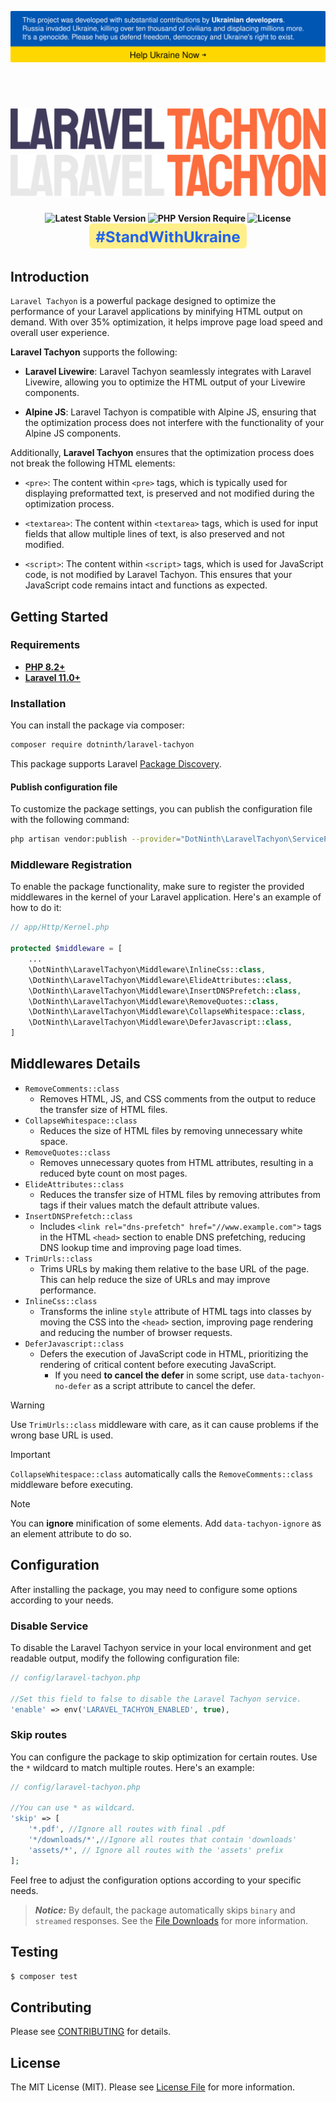 [![Stand With Ukraine](https://raw.githubusercontent.com/vshymanskyy/StandWithUkraine/main/banner-direct.svg)](https://supportukrainenow.org/)

<br>

<h1 align="center">
    <a href="https://github.com/dotninth/laravel-tachyon#gh-light-mode-only">
        <img src="./.github/assets/laravel-tachyon-light.svg" alt="Laravel Tachyon">
    </a>
    <a href="https://github.com/dotninth/laravel-tachyon#gh-dark-mode-only">
        <img src="./.github/assets/laravel-tachyon-dark.svg" alt="Laravel Tachyon">
    </a>
</h1>

<h4 align="center">
    <img src="http://poser.pugx.org/dotninth/laravel-tachyon/v?style=for-the-badge" alt="Latest Stable Version">
    <img src="http://poser.pugx.org/dotninth/laravel-tachyon/require/php?style=for-the-badge" alt="PHP Version Require">
    <img src="http://poser.pugx.org/dotninth/laravel-tachyon/license?style=for-the-badge" alt="License">
    <a href="https://stand-with-ukraine.pp.ua"><img src="https://raw.githubusercontent.com/vshymanskyy/StandWithUkraine/main/badges/StandWithUkraine.svg" alt="Stand With Ukraine"></a>
</h4>

## Introduction

`Laravel Tachyon` is a powerful package designed to optimize the performance of your Laravel applications by minifying HTML output on demand. With over 35% optimization, it helps improve page load speed and overall user experience.

**Laravel Tachyon** supports the following:

- **Laravel Livewire**: Laravel Tachyon seamlessly integrates with Laravel Livewire, allowing you to optimize the HTML output of your Livewire components.

- **Alpine JS**: Laravel Tachyon is compatible with Alpine JS, ensuring that the optimization process does not interfere with the functionality of your Alpine JS components.

Additionally, **Laravel Tachyon** ensures that the optimization process does not break the following HTML elements:

- `<pre>`: The content within `<pre>` tags, which is typically used for displaying preformatted text, is preserved and not modified during the optimization process.

- `<textarea>`: The content within `<textarea>` tags, which is used for input fields that allow multiple lines of text, is also preserved and not modified.

- `<script>`: The content within `<script>` tags, which is used for JavaScript code, is not modified by Laravel Tachyon. This ensures that your JavaScript code remains intact and functions as expected.

## Getting Started

### Requirements

- **[PHP 8.2+](https://php.net/releases/)**
- **[Laravel 11.0+](https://github.com/laravel/laravel)**

### Installation

You can install the package via composer:

```zsh
composer require dotninth/laravel-tachyon
```

This package supports Laravel [Package Discovery][link-package-discovery].

#### Publish configuration file

To customize the package settings, you can publish the configuration file with the following command:

```zsh
php artisan vendor:publish --provider="DotNinth\LaravelTachyon\ServiceProvider"
```

### Middleware Registration

To enable the package functionality, make sure to register the provided middlewares in the kernel of your Laravel application. Here's an example of how to do it:

```php
// app/Http/Kernel.php

protected $middleware = [
    ...
    \DotNinth\LaravelTachyon\Middleware\InlineCss::class,
    \DotNinth\LaravelTachyon\Middleware\ElideAttributes::class,
    \DotNinth\LaravelTachyon\Middleware\InsertDNSPrefetch::class,
    \DotNinth\LaravelTachyon\Middleware\RemoveQuotes::class,
    \DotNinth\LaravelTachyon\Middleware\CollapseWhitespace::class,
    \DotNinth\LaravelTachyon\Middleware\DeferJavascript::class,
]
```

## Middlewares Details

- `RemoveComments::class`
  - Removes HTML, JS, and CSS comments from the output to reduce the transfer size of HTML files.
- `CollapseWhitespace::class`
  - Reduces the size of HTML files by removing unnecessary white space.
- `RemoveQuotes::class`
  - Removes unnecessary quotes from HTML attributes, resulting in a reduced byte count on most pages.
- `ElideAttributes::class`
  - Reduces the transfer size of HTML files by removing attributes from tags if their values match the default attribute values.
- `InsertDNSPrefetch::class`
  - Includes `<link rel="dns-prefetch" href="//www.example.com">` tags in the HTML `<head>` section to enable DNS prefetching, reducing DNS lookup time and improving page load times.
- `TrimUrls::class`
  - Trims URLs by making them relative to the base URL of the page. This can help reduce the size of URLs and may improve performance.
- `InlineCss::class`
  - Transforms the inline `style` attribute of HTML tags into classes by moving the CSS into the `<head>` section, improving page rendering and reducing the number of browser requests.
- `DeferJavascript::class`
  - Defers the execution of JavaScript code in HTML, prioritizing the rendering of critical content before executing JavaScript.
    - If you need **to cancel the defer** in some script, use `data-tachyon-no-defer` as a script attribute to cancel the defer.

> [!WARNING]
> Use `TrimUrls::class` middleware with care, as it can cause problems if the wrong base URL is used.

> [!IMPORTANT]
> `CollapseWhitespace::class` automatically calls the `RemoveComments::class` middleware before executing.

> [!NOTE]
> You can **ignore** minification of some elements. Add `data-tachyon-ignore` as an element attribute to do so.

## Configuration

After installing the package, you may need to configure some options according to your needs.

### Disable Service

To disable the Laravel Tachyon service in your local environment and get readable output, modify the following configuration file:

```php
// config/laravel-tachyon.php

//Set this field to false to disable the Laravel Tachyon service.
'enable' => env('LARAVEL_TACHYON_ENABLED', true),
```

### Skip routes

You can configure the package to skip optimization for certain routes. Use the `*` wildcard to match multiple routes. Here's an example:

```php
// config/laravel-tachyon.php

//You can use * as wildcard.
'skip' => [
    '*.pdf', //Ignore all routes with final .pdf
    '*/downloads/*',//Ignore all routes that contain 'downloads'
    'assets/*', // Ignore all routes with the 'assets' prefix
];
```

Feel free to adjust the configuration options according to your specific needs.

> _**Notice:**_ By default, the package automatically skips `binary` and `streamed` responses. See the [File Downloads][link-file-download] for more information.

## Testing

```zsh
$ composer test
```

## Contributing

Please see [CONTRIBUTING](CONTRIBUTING.md) for details.

## License

The MIT License (MIT). Please see [License File](LICENSE.md) for more information.

[link-file-download]: https://laravel.com/docs/11.x/responses#file-downloads
[link-package-discovery]: https://laravel.com/docs/11.x/packages#package-discovery

